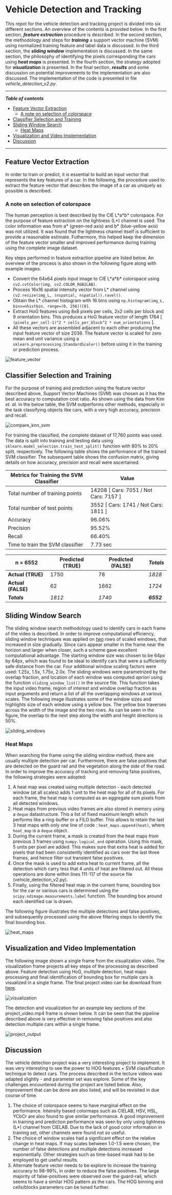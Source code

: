 # Vehicle Detection and Tracking

This repot for the vehicle detection and tracking project is divided into six different sections. An overview of the contents is provided below. In the first section, ***feature extraction*** procedure is described. In the second section, the methodology and steps for ***training*** a support vector machine (SVM) using normalized training feature and label data is discussed. In the third section, the ***sliding window*** implementation is discussed. In the same section, the philosophy of identifying the pixels corresponding the cars using ***heat maps*** is presented. In the fourth section, the strategy adopted for ***visualization*** is presented. In the final section, ***results*** and some discussion on potential improvements to the implementation are also discussed. The implementation of the code is presented in file *vehicle_detection_v2.py*.

---

***Table of contents***

- [Feature Vector Extraction](#feature-vector-extraction)
  - [A note on selection of colorspace](#a-note-on-selection-of-colorspace)
- [Classifier Selection and Training](#classifier-selection-and-training)
- [Sliding Window Search](#sliding-window-search)
  - [Heat Maps](#heat-maps)
- [Visualization and Video Implementation](#visualization-and-video-implementation)
- [Discussion](#discussion)

---

## Feature Vector Extraction

In order to train or predict, it is essential to build an input vector that represents the key features of a car. In the following, the procedure used to extract the feature vector that describes the image of a car as uniquely as possible is described.

### A note on selection of colorspace

The human perception is best described by the CIE L\*a\*b\* colorspace. For the purpose of feature extraction on the lightness (L*) channel is used. The color information was from a\* (green-red axis) and b\* (blue-yellow axis) was not utilized. It was found that the lightness channel itself is sufficient to provide a reasonable estimate. Futhermore, this helped keep the dimension of the feature vector smaller and improved performance during training using the complete image dataset.

Key steps performed in feature extraction pipeline are listed below. An overview of the process is also shown in the following figure along with example images.

* Convert the 64x64 pixels input image to CIE L\*a\*b\* colorspace using `cv2.cvtColor(img, cv2.COLOR_RGB2LAB)`.
* Process 16x16 spatial intensity vector from L\* channel using `cv2.resize(img_L, (nspatial, nspatial)).ravel()`.
* Obtain the L\* channel histogram with 16 bins using `np.histogram(img_L, bins=nhistbin, range=(0, 256))[0]`.
* Extract HoG features using 8x8 pixels per cells, 2x2 cells per block and 9 orientation bins. This produces a HoG feature vector of length 1764 [ `(pixels_per_cell-1)^2 * cells_per_block^2 * num_orientations` ].
* All these vectors are assembled adjacent to each other producing the input feature vector of size 2036. The feature vector is scaled for zero mean and unit variance using a `sklearn.preprocessing.StandardScaler()` before using it in the training or prediction process.


![feature_vector](./writeup_media/feature_vector.png)


## Classifier Selection and Training
For the purpose of training and prediction using the feature vector described above, Support Vector Machines (SVM) was chosen as it has the best accuracy to computation cost ratio. As shown using the data from Kim *et. al.* in the below table, the SVM outperforms other methods, especially in the task classifying objects like cars, with a very high accuracy, precision and recall.


![compare_knn_svm](./writeup_media/compare_knn_svm.png)


For training the classified, the complete dataset of 17,760 points was used. The data is split into training and testing data using `sklearn.model_selection.train_test_split()` function with 80% to 20% split, respectively. The following table shows the performance of the trained SVM classifier. The subsequent table shows the confusion matrix, giving details on how accuracy, precision and recall were ascertained.



| Metrics for Training the SVM Classifier | Value                                  |
| --------------------------------------- | -------------------------------------- |
| Total number of training points         | 14208  [ Cars: 7051 / Not Cars: 7157 ] |
| Total number of test points             | 3552 [ Cars: 1741 / Not Cars: 1811 ]   |
| Accuracy                                | 96.06%                                 |
| Precision                               | 95.52%                                 |
| Recall                                  | 66.40%                                 |
| Time to train the SVM classifier        | 7.73 sec                               |



| n = 6552           | Predicted (TRUE) | Predicted (FALSE) | *Totals*   |
| ------------------ | ---------------- | ----------------- | ---------- |
| **Actual (TRUE)**  | 1750             | 78                | *1828*     |
| **Actual (FALSE)** | 62               | 1662              | *1724*     |
| ***Totals***       | *1812*           | *1740*            | ***6552*** |


## Sliding Window Search

The sliding window search methodology used to identify cars in each frame of the video is described. In order to improve computational efficiency, sliding window techniques was applied on *<u>two</u>* rows of scaled windows, that increased in size gradually. Since cars appear smaller in the frame near the horizon and larger when closer, such a scheme gave excellent computational advantage. The starting window size was chosen to be 64px by 64px, which was found to be ideal to identify cars that were a sufficiently safe distance from the car. Four additional window scaling factors were used: 1.25x, 1.5x, 1.75x, 2.0x. The sliding windows were parametrized by the overlap fraction, and location of each window was computed *apriori* using the function `sliding_window_list()` in the source file. This function takes the input video frame, region of interest and window overlap fraction as input arguments and return a list of all the overlapping windows at various scales. The following image illustrates some of the window sizes and highlights size of each window using a yellow box. The yellow box traverses across the width of the image and the two rows. As can be seen in the figure, the overlap to the next step along the width and height directions is 50%.


![sliding_windows](./writeup_media/sliding_windows.png)


### Heat Maps

When searching the frame using the sliding window method, there are usually multiple detection per car. Furthermore, there are false positives that are detected on the guard rail and the vegetation along the side of the road. In order to improve the accuracy of tracking and removing false positives, the following strategies were adopted:

1. A heat map was created using multiple detection - each detected window (at all scales) adds 1 unit to the heat map for all of its pixels. For each frame, the heat map is computed as an aggregate sum pixels from all detected windows.
2. Heat maps from previous video frames are also stored in memory using a `deque` datastructure. This a list of fixed maximum length which performs like a ring-buffer or a FILO buffer. This allows to retain the last 3 heat maps with only one line of code : `heat_maps.append(heat)`, where `heat_map` is a `deque` object.
3. During the current frame, a mask is created from the heat maps from previous 3 frames using `numpy.logical_and` operation. Using this mask, 5 units per pixel are added. This makes sure that extra heat is added for pixels that had been consistently identified as cars over the last three frames, and hence filter out transient false positives.
4. Once the mask is used to add extra heat to current frame, all the detection which carry less that 4 units of heat are filtered out. All these operations are done within lines 111-117 of the source file (vehicle_detection_v2.py).
5. Finally, using the filtered heat map in the current frame, bounding box for the car or various cars is determined using the `scipy.ndimage.measurements.label` function. The bounding box around each identified car is drawn.

The following figure illustrates the multiple detections and false positives, and subsequently processed using the above filtering steps to identify the final bounding box.


![heat_maps](./writeup_media/heat_maps.png)


## Visualization and Video Implementation

The following image shown a single frame from the visualization video. The visualization frame projects all key steps of the processing as described above. Feature detection using HoG, multiple detection, heat maps processing and final identification of bounding box for multiple cars is visualized in a single frame. The final project video can be download from [here](./project_output.mp4).


![visualization](./writeup_media/visualization.png)


The detection and visualization for an example key sections of the project_video.mp4 frame is shown below. It can be seen that the pipeline described above is very effective in removing false positives and also detection multiple cars within a single frame.


![project_output](./writeup_media/project_output.gif)


## Discussion

The vehicle detection project was a very interesting project to implement. It was very interesting to see the power to HOG features + SVM classification technique to detect cars. The process described in the lecture videos was adapted slightly - and parameter set was explore. Some of the key challenges encountered during the project are listed below. Also, improvement that can be done are also listed, and will be revisited in due course of time.  

1. The choice of colorspace seems to have marginal effect on the performance. Intensity based colormaps such as CIELAB, HSV, HSL, YCbCr are also found to give similar performance. A good improvement in training and prediction performance was seen by only using lightness (L\*) channel from CIELAB. Due to the lack of good color information in training set, other channels were found not so useful.
2. The choice of window scales had a significant effect on the relative change in heat maps. If may scales between 1.0-1.5 were chosen, the number of false detections and multiple detections increased exponentially. Other strategies such as time-based mask had to be employed to get useful results.
3. Alternate feature vector needs to be explore to increase the training accuracy to 98-99%, in order to reduce the false positives. The large majority of false-positives were observed over the guard-rail, which seems to have a similar HOG pattern as the cars. The HOG binning and cells/blocks parameters can be tuned further.

